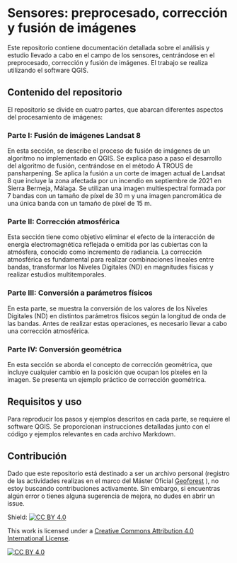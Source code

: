 # Sensores: preprocesado, corrección y fusión de imágenes

Este repositorio contiene documentación detallada sobre el análisis y estudio llevado a cabo en el campo de los sensores, centrándose en el preprocesado, corrección y fusión de imágenes. El trabajo se realiza utilizando el software QGIS.

## Contenido del repositorio

El repositorio se divide en cuatro partes, que abarcan diferentes aspectos del procesamiento de imágenes:

### Parte I: Fusión de imágenes Landsat 8

En esta sección, se describe el proceso de fusión de imágenes de un algoritmo no implementado en QGIS. Se explica paso a paso el desarrollo del algoritmo de fusión, centrándose en el método Á TROUS de pansharpening. Se aplica la fusión a un corte de imagen actual de Landsat 8 que incluye la zona afectada por un incendio en septiembre de 2021 en Sierra Bermeja, Málaga. Se utilizan una imagen multiespectral formada por 7 bandas con un tamaño de píxel de 30 m y una imagen pancromática de una única banda con un tamaño de píxel de 15 m.

### Parte II: Corrección atmosférica

Esta sección tiene como objetivo eliminar el efecto de la interacción de energía electromagnética reflejada o emitida por las cubiertas con la atmósfera, conocido como incremento de radiancia. La corrección atmosférica es fundamental para realizar combinaciones lineales entre bandas, transformar los Niveles Digitales (ND) en magnitudes físicas y realizar estudios multitemporales.

### Parte III: Conversión a parámetros físicos

En esta parte, se muestra la conversión de los valores de los Niveles Digitales (ND) en distintos parámetros físicos según la longitud de onda de las bandas. Antes de realizar estas operaciones, es necesario llevar a cabo una corrección atmosférica.

### Parte IV: Conversión geométrica

En esta sección se aborda el concepto de corrección geométrica, que incluye cualquier cambio en la posición que ocupan los píxeles en la imagen. Se presenta un ejemplo práctico de corrección geométrica.

## Requisitos y uso

Para reproducir los pasos y ejemplos descritos en cada parte, se requiere el software QGIS. Se proporcionan instrucciones detalladas junto con el código y ejemplos relevantes en cada archivo Markdown.

## Contribución
Dado que este repositorio está destinado a ser un archivo personal (registro de las actividades realizas en el marco del Máster Oficial [Geoforest](https://mastergeoforest.es/) ), no estoy buscando contribuciones activamente. Sin embargo, si encuentras algún error o tienes alguna sugerencia de mejora, no dudes en abrir un issue.

Shield: [![CC BY 4.0][cc-by-shield]][cc-by]

This work is licensed under a
[Creative Commons Attribution 4.0 International License][cc-by].

[![CC BY 4.0][cc-by-image]][cc-by]

[cc-by]: http://creativecommons.org/licenses/by/4.0/
[cc-by-image]: https://i.creativecommons.org/l/by/4.0/88x31.png
[cc-by-shield]: https://img.shields.io/badge/License-CC%20BY%204.0-lightgrey.svg
